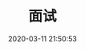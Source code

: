 ---
pageComponent:
    name: Catalogue
    data:
        key: 01.面试
        imgUrl: /img/web.png
        description: 面试相关
title: 面试
date: 2020-03-11 21:50:53
permalink: /interview
sidebar: false
article: false
comment: false
editLink: false
---
